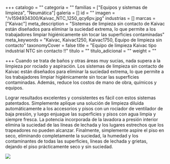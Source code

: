+++
catalogo = ""
categoria = ""
familias = ["Equipos y sistemas de limpieza", "Neumática"]
galeria = []
id = ""
imagen = "/v1594934300/Kaivac_NTC_1250_qcy6pv.jpg"
industrias = []
marcas = ["Kaivac"]
meta_description = "Sistemas de limpieza sin contacto de Kaivac están diseñados para eliminar la suciedad extrema, lo que permite a los trabajadores limpiar higiénicamente sin tocar las superficies contaminadas"
meta_keywords = "Kaivac, Kaivac1250, Kaivac1750, Equipo de limpieza sin contacto"
taxonomyCover = false
title = "Equipo de limpieza Kaivac tipo industrial NTC sin contacto !!"
titulo = ""
titulo_adicional = ""
weight = ""

+++
Cuando se trata de baños y otras áreas muy sucias, nada supera a la limpieza por rociado y aspiración. Los sistemas de limpieza sin contacto de Kaivac están diseñados para eliminar la suciedad extrema, lo que permite a los trabajadores limpiar higiénicamente sin tocar las superficies contaminadas. Además, reduce los costos de mano de obra, químicos y equipos.

Lograr resultados excelentes y consistentes es fácil con estos sistemas patentados. Simplemente aplique una solución de limpieza diluida automáticamente a los accesorios y pisos con un rociador de ventilador de baja presión, y luego enjuague las superficies y pisos con agua limpia y siempre fresca. La potencia incorporada de la lavadora a presión interior elimina la suciedad de las líneas de lechada y los lugares estrechos que los trapeadores no pueden alcanzar. Finalmente, simplemente aspire el piso en seco, eliminando completamente la suciedad, la humedad y los contaminantes de todas las superficies, líneas de lechada y grietas, dejando el piso prácticamente seco y sin suciedad.

![](https://res.cloudinary.com/novatec/v1594934764/Kaivac_NTC_u10pnm.jpg)